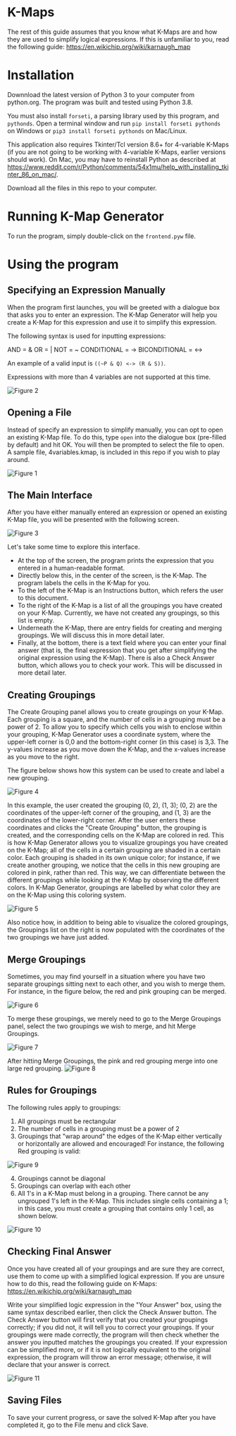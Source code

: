 # K-Maps
The rest of this guide assumes that you know what K-Maps are and how they are used to simplify logical expressions. If this is unfamiliar to you, read the following guide: https://en.wikichip.org/wiki/karnaugh_map

# Installation
Downnload the latest version of Python 3 to your computer from python.org. The program was built and tested using Python 3.8.

You must also install `forseti`, a parsing library used by this program, and `pythonds`. Open a terminal window and run `pip install forseti pythonds` on Windows or `pip3 install forseti pythonds` on Mac/Linux.

This application also requires Tkinter/Tcl version 8.6+ for 4-variable K-Maps (if you are not going to be working with 4-variable K-Maps, earlier versions should work). On Mac, you may have to reinstall Python as described at https://www.reddit.com/r/Python/comments/54x1mu/help_with_installing_tkinter_86_on_mac/. 

Download all the files in this repo to your computer.

# Running K-Map Generator
To run the program, simply double-click on the `frontend.pyw` file.

# Using the program
## Specifying an Expression Manually
When the program first launches, you will be greeted with a dialogue box that asks you to enter an expression. The K-Map Generator will help you create a K-Map for this expression and use it to simplify this expression.

The following syntax is used for inputting expressions:

AND = &
OR = |
NOT = ~
CONDITIONAL = ->
BICONDITIONAL = <->

An example of a valid input is `((~P & Q) <-> (R & S))`.

Expressions with more than 4 variables are not supported at this time.

![Figure 2](https://github.com/venkatrsrinivas/K-MapGenerator/blob/master/screenshots/2.png)

## Opening a File
Instead of specify an expression to simplify manually, you can opt to open an existing K-Map file. To do this, type `open` into the dialogue box (pre-filled by default) and hit OK. You will then be prompted to select the file to open. A sample file, 4variables.kmap, is included in this repo if you wish to play around.

![Figure 1](https://github.com/venkatrsrinivas/K-MapGenerator/blob/master/screenshots/1.png)

## The Main Interface
After you have either manually entered an expression or opened an existing K-Map file, you will be presented with the following screen.

![Figure 3](https://github.com/venkatrsrinivas/K-MapGenerator/blob/master/screenshots/3.png)

Let's take some time to explore this interface.

- At the top of the screen, the program prints the expression that you entered in a human-readable format. 
- Directly below this, in the center of the screen, is the K-Map. The program labels the cells in the K-Map for you.
- To the left of the K-Map is an Instructions button, which refers the user to this document.
- To the right of the K-Map is a list of all the groupings you have created on your K-Map. Currently, we have not created any groupings, so this list is empty.
- Underneath the K-Map, there are entry fields for creating and merging groupings. We will discuss this in more detail later.
- Finally, at the bottom, there is a text field where you can enter your final answer (that is, the final expression that you get after simplifying the original expression using the K-Map). There is also a Check Answer button, which allows you to check your work. This will be discussed in more detail later.

## Creating Groupings
The Create Grouping panel allows you to create groupings on your K-Map. Each grouping is a square, and the number of cells in a grouping must be a power of 2. To allow you to specify which cells you wish to enclose within your grouping, K-Map Generator uses a coordinate system, where the upper-left corner is 0,0 and the bottom-right corner (in this case) is 3,3. The y-values increase as you move down the K-Map, and the x-values increase as you move to the right. 

The figure below shows how this system can be used to create and label a new grouping.

![Figure 4](https://github.com/venkatrsrinivas/K-MapGenerator/blob/master/screenshots/4.png)

In this example, the user created the grouping (0, 2), (1, 3); (0, 2) are the coordinates of the upper-left corner of the grouping, and (1, 3) are the coordinates of the lower-right corner. After the user enters these coordinates and clicks the "Create Grouping" button, the grouping is created, and the corresponding cells on the K-Map are colored in red. This is how K-Map Generator allows you to visualize groupings you have created on the K-Map; all of the cells in a certain grouping are shaded in a certain color. Each grouping is shaded in its own unique color; for instance, if we create another grouping, we notice that the cells in this new grouping are colored in pink, rather than red. This way, we can differentiate between the different groupings while looking at the K-Map by observing the different colors. In K-Map Generator, groupings are labelled by what color they are on the K-Map using this coloring system.

![Figure 5](https://github.com/venkatrsrinivas/K-MapGenerator/blob/master/screenshots/5.png)

Also notice how, in addition to being able to visualize the colored groupings, the Groupings list on the right is now populated with the coordinates of the two groupings we have just added.

## Merge Groupings
Sometimes, you may find yourself in a situation where you have two separate groupings sitting next to each other, and you wish to merge them. For instance, in the figure below, the red and pink grouping can be merged.

![Figure 6](https://github.com/venkatrsrinivas/K-MapGenerator/blob/master/screenshots/6.png)

To merge these groupings, we merely need to go to the Merge Groupings panel, select the two groupings we wish to merge, and hit Merge Groupings.

![Figure 7](https://github.com/venkatrsrinivas/K-MapGenerator/blob/master/screenshots/7.png)

After hitting Merge Groupings, the pink and red grouping merge into one large red grouping.
![Figure 8](https://github.com/venkatrsrinivas/K-MapGenerator/blob/master/screenshots/8.png)

## Rules for Groupings
The following rules apply to groupings:
1. All groupings must be rectangular
2. The number of cells in a grouping must be a power of 2
3. Groupings that "wrap around" the edges of the K-Map either vertically or horizontally are allowed and encouraged! For instance, the following Red grouping is valid:

![Figure 9](https://github.com/venkatrsrinivas/K-MapGenerator/blob/master/screenshots/9.png)

4. Groupings cannot be diagonal
5. Groupings can overlap with each other
6. All 1's in a K-Map must belong in a grouping. There cannot be any ungrouped 1's left in the K-Map. This includes single cells containing a 1; in this case, you must create a grouping that contains only 1 cell, as shown below.

![Figure 10](https://github.com/venkatrsrinivas/K-MapGenerator/blob/master/screenshots/10.png)

## Checking Final Answer
Once you have created all of your groupings and are sure they are correct, use them to come up with a simplified logical expression. If you are unsure how to do this, read the following guide on K-Maps: https://en.wikichip.org/wiki/karnaugh_map

Write your simplified logic expression in the "Your Answer" box, using the same syntax described earlier, then click the Check Answer button. The Check Answer button will first verify that you created your groupings correctly; if you did not, it will tell you to correct your groupings. If your groupings were made correctly, the program will then check whether the answer you inputted matches the groupings you created. If your expression can be simplified more, or if it is not logically equivalent to the original expression, the program will throw an error message; otherwise, it will declare that your answer is correct.

![Figure 11](https://github.com/venkatrsrinivas/K-MapGenerator/blob/master/screenshots/12.png)

## Saving Files
To save your current progress, or save the solved K-Map after you have completed it, go to the File menu and click Save.
